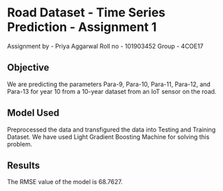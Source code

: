 # Road Dataset - Time Series Prediction - Assignment 1

Assignment by - Priya Aggarwal
Roll no - 101903452
Group - 4COE17

## Objective
We are predicting the parameters Para-9, Para-10, Para-11, Para-12, and Para-13 for year 10 from a 10-year dataset from an IoT sensor on the road.

## Model Used
Preprocessed the data and transfigured the data into Testing and Training Dataset. We have used Light Gradient Boosting Machine for solving this problem.

## Results
The RMSE value of the model is 68.7627.

